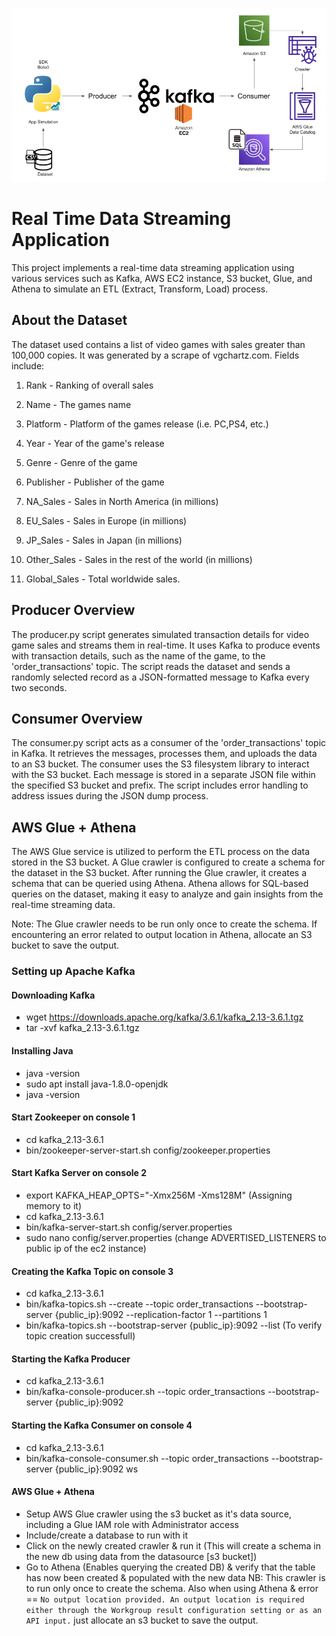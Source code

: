 ![alt text](https://github.com/Mekazstan/data_stream-kafka-s3-glue-athena/blob/main/architecture.png)


# Real Time Data Streaming Application
This project implements a real-time data streaming application using various services such as Kafka, AWS EC2 instance, S3 bucket, Glue, and Athena to simulate an ETL (Extract, Transform, Load) process.

## About the Dataset
The dataset used contains a list of video games with sales greater than 100,000 copies. It was generated by a scrape of vgchartz.com.
Fields include:

1) Rank - Ranking of overall sales

2) Name - The games name

3) Platform - Platform of the games release (i.e. PC,PS4, etc.)

4) Year - Year of the game's release

5) Genre - Genre of the game

6) Publisher - Publisher of the game

7) NA_Sales - Sales in North America (in millions)

8) EU_Sales - Sales in Europe (in millions)

9) JP_Sales - Sales in Japan (in millions)

10) Other_Sales - Sales in the rest of the world (in millions)

11) Global_Sales - Total worldwide sales.

## Producer Overview
The producer.py script generates simulated transaction details for video game sales and streams them in real-time. It uses Kafka to produce events with transaction details, such as the name of the game, to the 'order_transactions' topic. The script reads the dataset and sends a randomly selected record as a JSON-formatted message to Kafka every two seconds.

## Consumer Overview
The consumer.py script acts as a consumer of the 'order_transactions' topic in Kafka. It retrieves the messages, processes them, and uploads the data to an S3 bucket. The consumer uses the S3 filesystem library to interact with the S3 bucket. Each message is stored in a separate JSON file within the specified S3 bucket and prefix. The script includes error handling to address issues during the JSON dump process.

## AWS Glue + Athena
The AWS Glue service is utilized to perform the ETL process on the data stored in the S3 bucket. A Glue crawler is configured to create a schema for the dataset in the S3 bucket. After running the Glue crawler, it creates a schema that can be queried using Athena. Athena allows for SQL-based queries on the dataset, making it easy to analyze and gain insights from the real-time streaming data.

Note: The Glue crawler needs to be run only once to create the schema. If encountering an error related to output location in Athena, allocate an S3 bucket to save the output.









### Setting up Apache Kafka
#### Downloading Kafka
- wget https://downloads.apache.org/kafka/3.6.1/kafka_2.13-3.6.1.tgz
- tar -xvf kafka_2.13-3.6.1.tgz

#### Installing Java
- java -version
- sudo apt install java-1.8.0-openjdk
- java -version

#### Start Zookeeper on console 1
- cd kafka_2.13-3.6.1
- bin/zookeeper-server-start.sh config/zookeeper.properties

#### Start Kafka Server on console 2
- export KAFKA_HEAP_OPTS="-Xmx256M -Xms128M" (Assigning memory to it)
- cd kafka_2.13-3.6.1
- bin/kafka-server-start.sh config/server.properties
- sudo nano config/server.properties (change ADVERTISED_LISTENERS to public ip of the ec2 instance)

#### Creating the Kafka Topic on console 3
- cd kafka_2.13-3.6.1
- bin/kafka-topics.sh --create --topic order_transactions --bootstrap-server {public_ip}:9092 --replication-factor 1 --partitions 1 
- bin/kafka-topics.sh --bootstrap-server {public_ip}:9092 --list (To verify topic creation successfull)

#### Starting the Kafka Producer
- cd kafka_2.13-3.6.1
- bin/kafka-console-producer.sh --topic order_transactions --bootstrap-server {public_ip}:9092

#### Starting the Kafka Consumer on console 4
- cd kafka_2.13-3.6.1
- bin/kafka-console-consumer.sh --topic order_transactions --bootstrap-server {public_ip}:9092
ws
#### AWS Glue + Athena
- Setup AWS Glue crawler using the s3 bucket as it's data source, including a Glue IAM role with Administrator access
- Include/create a database to run with it
- Click on the newly created crawler & run it (This will create a schema in the new db using data from the datasource [s3 bucket])
- Go to Athena (Enables querying the created DB) & verify that the table has now been created & populated with the new data
NB: This crawler is to run only once to create the schema. Also when using Athena & error == `No output location provided. An output location is required either through the Workgroup result configuration setting or as an API input.` just allocate an s3 bucket to save the output.